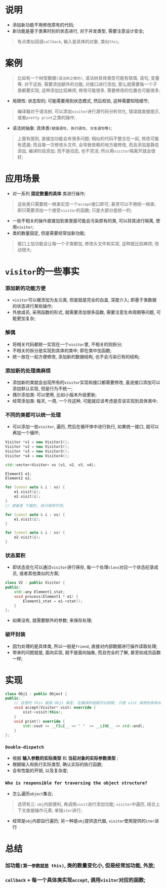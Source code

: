 # 说明
- 添加新功能不用修改原有的代码;
- 新功能是基于类某时刻的状态进行, 对于并发类型, 需要注意设计安全;
> 有点类似回调`callback`, 输入是具体的对象, 类似`this`;

# 案例
> 比如有一个树型数据`(语法树之类的)`, 语法树具体类型可能有赋值, 语句, 变量等; 对于这些, 需要添加额外的功能;
> 对接口进行添加, 那么就需要每一个子类都要实现; 这种添加比较麻烦; 修改可能很多, 需要修改的位置也可能很多;

- 局限性: 状态型的; 可能需要用到状态模式, 然后校验, 这种需要知晓细节;

> 编译器对于语法树, 可以添加`visitor`进行源代码分析优化, 错误就直接提示, 或者`pretty print`之类的操作;

- 语法树抽象: 具体类`(赋值语句, 执行语句, 分支语句等)`;
> 上面有提到, 直接加功能会有很多问题; 相似的代码不整合在一起, 修改可能有遗漏;
> 而且每一次修改头文件, 会导致依赖的地方被修改, 而且添加是静态添加, 编译阶段添加; 而不是动态, 也不灵活;
> 所以用`visitor`隔离开就会很好;

# 应用场景
- 对一系列 **固定数量的具体** 类进行操作;
> 这些类只需要统一继承实现一个`accept`接口即可; 甚至可以不用统一继承; 即只需要添加一个接受`visitor`的函数; 只是大部分是统一的;
- 一些不相关的操作直接加到类里面可能会污染原有的类, 可以将其进行隔离, 使用`visitor`;
- 类的数量固定, 但是需要经常加新功能;
> 接口上加功能会让每一个子类都加, 修改头文件和实现, 这种就比较麻烦; 改动很大;

# `visitor`的一些事实
### 添加新的功能方便
- `visitor`可以被添加为友元类, 但是就是完全的白盒, 深度介入; 即基于类数据的状态进行某些操作;
- 外放成员, 采用函数的形式, 就需要添加很多函数, 需要注意生命周期等问题, 可能更加复杂;

### 解偶
- 将相关代码都统一实现在一个`visitor`里, 不相关的则拆分;
- 不相关的拆分是实现到具体的类中; 即在类中加函数;
- 统一放在一起方便修改, 添加新的数据结构, 也不会污染已有的结构;

### 添加新的处理类麻烦
- 添加新的类就会出现所有的`visitor`实现和接口都需要修改, 虽说接口添加可以添加默认实现, 但是行为不统一;
- 偶尔添加类: 可以使用, 比如小版本升级更新;
- 经常添加类: 每天, 一周, 一个月这种, 可能就应该考虑是否该实现到具体类中;

### 不同的类都可以统一处理
- 可以添加一些`visitor`, 遍历, 然后在循环体中进行执行, 如果统一接口, 就可以再加一个循环;
```cpp
Visitor *v1 = new Visitor1();
Visitor *v2 = new Visitor2();
Visitor *v3 = new Visitor3();
Visitor *v4 = new Visitor4();

std::vector<Visitor> vs {v1, v2, v3, v4};

Element1 e1;
Element2 e2;

for (const auto & i : vs) {
    e1.visit(i);
    e2.visit(i);
}
// 或者是 下面的, 执行顺序不同;

for (const auto & i : vs) {
    e1.visit(i);
}

for (const auto & i : vs) {
    e2.visit(i);
}

```

### 状态累积
- 即状态变化可以通过`visitor`进行保存, 每一个处理`class`对应一个状态纪录成员, 或者其他类似的方案;
```cpp
class V2 : public Visitor {
public:
    std::any Element1_stat;
    void process(Element1 * e1) {
        Element1_stat = e1->stat();
    }
};
```
- 如果没有, 就需要额外的参数; 来保存处理;

### 破坏封装
- 因为处理的是具体类, 所以一般是`friend`, 直接对内部数据进行操作读取处理;
- 带来的问题就是, 面向实现, 就不是面向抽象, 而且完全的了解, 甚至如成员函数一样;

# 实现
```cpp
class Obj1 : public Object {
public:
    // 这里的 this 就是 Obj1 类型, 在编译阶段就可以知晓; 只是 vist 调用的具体对象是多肽;
    void accept(Visitor* vist) override {
        vist->visit(this);
    }
    void print() override {
        std::cout << __FILE__ << " "  << __LINE__ << std::endl;
    }
};
```

### `Double-dispatch`
- 根据 **输入参数的实际类型** 和 **当前对象的实际参数类型** ;
- 根据输入和执行实际类型, 确认实际的执行函数;
- 会有性能的开销, 以及复杂度;

### `Who is responsible for traversing the object structure?`
- 怎么遍历`object`集合;
> 选项有三: `obj`内部便利, 再调用`visit`进行添加功能; `visitor`中遍历, 结合上下文直接操作元素; 单独`iter`进行;
- 经常是`obj`内部自行遍历; 另一种是`obj`提供迭代器, `visitor`使用提供的`iter`进行


# 总结
### 加功能`(第一参数就是 this)`, 类的数量变化小, 但是经常加功能, 外放;
### `callback` + 每一个具体类实现`accept`, 调用`visitor`对应的函数;
